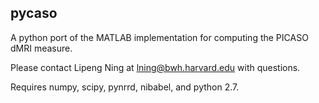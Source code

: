 pycaso
------

A python port of the MATLAB implementation for computing the PICASO dMRI measure.

Please contact Lipeng Ning at lning@bwh.harvard.edu with questions.

Requires numpy, scipy, pynrrd, nibabel, and python 2.7.
